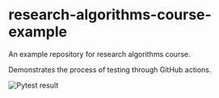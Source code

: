 # research-algorithms-course-example
An example repository for research algorithms course.

Demonstrates the process of testing through GitHub actions.

![Pytest result](https://github.com/erelsgl-at-ariel/research-algorithms-course-example/workflows/pytest/badge.svg)
